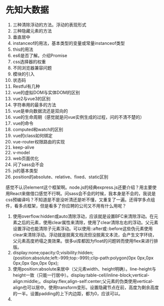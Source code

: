 # 先知大数据
1. 三种清除浮动的方法。浮动的表现形式
2. 三种隐藏元素的方法
3. 垂直居中
4. instanceof的用法，基本类型的变量或常量instanceof类型
5. this的用法
6. es6是否了解。介绍Promise
7. css选择器的权重
8. 不同浏览器兼容问题
9. 模块的引入
10. 状态码
11. Restful有几种
12. vue的虚拟DOM与实体DOM的区别
13. vue2与vue3的区别
14. 字符串用的最多的方法
15. vue是单向数据流还是双向的
16. vue的生命周期（感觉就是问vue实例生成的过程，问的不清不楚的）
17. vue的命令
18. computed和watch的区别
19. vue的class如何绑定
20. vue-router权限路由的实现
21. keep-alive
22. v-model
23. web页面优化
24. 问了sass会不会
25. js的基本类型
26. position的absolute、relative、fixed、static区别

感觉不认识element这个框架啊。node.js的经典express.js还要介绍？用主要使用React来做借口感觉不行啊。问sass会不会的时候，我本身是不会的，我说是css预编译吗？不知道是不是没听清还是听不懂，又重复了一遍。还得学多点组件，看多点框架，但是看多了你应聘的公司又不用有什么用呢？

1. 使用overflow:hidden或auto清除浮动，应该就是设置BFC来清除浮动。在元素之后的元素，使用clear属性来清除，使用了clear清除左右的浮动。父元素设置浮动也能清除子元素浮动。可以使用::after或::before这些伪元素使用clear来清除浮动。浮动就是脱离文档流但没脱离文本流，会产生文字环绕，父元素高度坍塌之类效果。很多ui库都因为float的问题转而使用flex来进行排版。
2. display:none;opacity:0;visibility:hidden;{position:absolute;left:-999;top:-999};clip-path:polygon(0px 0px,0px 0px,0px 0px,0px 0px);
3. 使用position:absolute来居中（父元素width、height明确）。line-height与height一致（只能一行居中）。display:table-cell/inline-block;vertical-align:middle;。display:flex;align-self:center;父元素的伪类使用vertical-align也可以居中。使用transform变形。设置隐藏节点在前，高度为剩余高度的一半。设置padding的上下内边距，都为0，应该可以。
4. 
